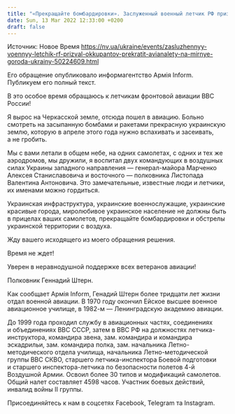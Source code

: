```yaml
---
title: "«Прекращайте бомбардировки». Заслуженный военный летчик РФ призвал оккупантов немедленно прекратить авианалеты на города Украины — видео"
date: Sun, 13 Mar 2022 12:33:00 +0200
draft: false
---
```

Источник: Новое Время https://nv.ua/ukraine/events/zasluzhennyy-voennyy-letchik-rf-prizval-okkupantov-prekratit-avianalety-na-mirnye-goroda-ukrainy-50224609.html


 Его обращение опубликовало информагентство Армія Inform. Публикуем его полный текст.

В это особое время обращаюсь к летчикам фронтовой авиации ВВС России!

Я вырос на Черкасской земле, отсюда пошел в авиацию. Больно смотреть на засыпанную бомбами и ракетами прекрасную украинскую землю, которую в апреле этого года нужно вспахивать и засеивать, а не гробить.

Мы с вами летали в общем небе, на одних самолетах, с одних и тех же аэродромов, мы дружили, я воспитал двух командующих в воздушных силах Украины западного направления — генерал-майора Марченко Алексея Станиславовича и восточного — полковника Листопада Валентина Антоновича. Это замечательные, известные люди и летчики, их именами можно гордиться.

Украинская инфраструктура, украинские военнослужащие, украинские красивые города, миролюбивое украинское население не должны быть в прицелах ваших самолетов, прекращайте бомбардировки и обстрелы украинской территории с воздуха.

Жду вашего исходящего из моего обращения решения.

Время не ждет!

Уверен в неравнодушной поддержке всех ветеранов авиации!

Полковник Геннадий Штерн.

Как сообщает Армія Inform, Генадий Штерн более тридцати лет жизни отдал военной авиации. В 1970 году окончил Ейское высшее военное авиационное училище, в 1982-м — Ленинградскую академию авиации.

До 1999 года проходил службу в авиационных частях, соединениях и объединениях ВВС СССР, затем в ВВС РФ на должностях летчика-инструктора, командира звена, зам. командира и командира эскадрильи, зам. командира полка, зам. начальника Летно-методического отдела училища, начальника Летно-методической группы ВВС СКВО, старшего летчика-инспектора Боевой подготовки и старшего инспектора-летчика по безопасности полетов 4-й Воздушной Армии. Освоил более 30 типов и модификаций самолетов. Общий налет составляет 4598 часов. Участник боевых действий, инвалид войны II группы.

Присоединяйтесь к нам в соцсетях Facebook, Telegram та Instagram.
